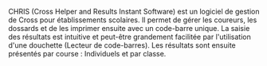 CHRIS (Cross Helper and Results Instant Software) est un logiciel de gestion de Cross pour établissements scolaires.
Il permet de gérer les coureurs, les dossards et de les imprimer ensuite avec un code-barre unique.
La saisie des résultats est intuitive et peut-être grandement facilitée par l'utilisation d'une douchette (Lecteur de code-barres).
Les résultats sont ensuite présentés par course : Individuels et par classe.